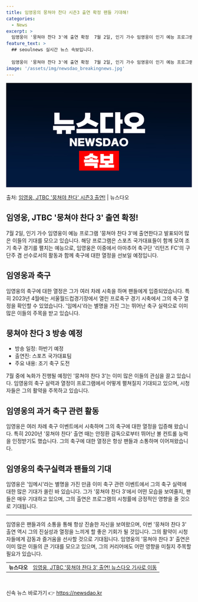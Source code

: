 ```yaml
---
title: 임영웅의 뭉쳐야 찬다 시즌3 출연 확정 팬들 기대해!
categories:
  - News
excerpt: >
  임영웅이 '뭉쳐야 찬다 3'에 출연 확정  7월 2일, 인기 가수 임영웅이 인기 예능 프로그램 '뭉쳐야 찬다…
feature_text: >
  ## seoulnews 실시간 뉴스 속보입니다.

  임영웅이 '뭉쳐야 찬다 3'에 출연 확정  7월 2일, 인기 가수 임영웅이 인기 예능 프로그램 '뭉쳐야 찬다…
image: '/assets/img/newsdao_breakingnews.jpg'
---
```


![뉴스다오 속보](/assets/img/newsdao_breakingnews.jpg)

<p>출처: <a href="https://newsdao.kr/4611" rel="dofollow">임영웅, JTBC '뭉쳐야 찬다' 시즌3 출연!</a> | 뉴스다오</p>

<h2>임영웅, JTBC '뭉쳐야 찬다 3' 출연 확정!</h2>
<p data-ke-size="size16">7월 2일, 인기 가수 임영웅이 예능 프로그램 '뭉쳐야 찬다 3'에 출연한다고 발표되어 많은 이들의 기대를 모으고 있습니다. 해당 프로그램은 스포츠 국가대표들이 함께 모여 조기 축구 경기를 펼치는 예능으로, 임영웅은 이중에서 아마추어 축구단 '리턴즈 FC'의 구단주 겸 선수로서의 활동과 함께 축구에 대한 열정을 선보일 예정입니다.</p>

<h2 data-ke-size="size26">임영웅과 축구</h2>
<p data-ke-size="size16">임영웅의 축구에 대한 열정은 그가 여러 차례 시축을 하며 팬들에게 입증되었습니다. 특히 2023년 4월에는 서울월드컵경기장에서 열린 프로축구 경기 시축에서 그의 축구 열정을 확인할 수 있었습니다. '임메시'라는 별명을 가진 그는 뛰어난 축구 실력으로 이미 많은 이들의 주목을 받고 있습니다.</p>

<h2 data-ke-size="size26">뭉쳐야 찬다 3 방송 예정</h2>
<ul>
	<li>방송 일정: 하반기 예정</li>
	<li>출연진: 스포츠 국가대표팀</li>
	<li>주요 내용: 조기 축구 도전</li>
</ul>

<p data-ke-size="size16">7월 중에 녹화가 진행될 예정인 '뭉쳐야 찬다 3'는 이미 많은 이들의 관심을 끌고 있습니다. 임영웅의 축구 실력과 열정이 프로그램에서 어떻게 펼쳐질지 기대되고 있으며, 시청자들은 그의 활약을 주목하고 있습니다.</p>

<h2 data-ke-size="size26">임영웅의 과거 축구 관련 활동</h2>
<p data-ke-size="size16">임영웅은 여러 차례 축구 이벤트에서 시축하며 그의 축구에 대한 열정을 입증해 왔습니다. 특히 2020년 '뭉쳐야 찬다' 출연 때는 안정환 감독으로부터 뛰어난 볼 컨트롤 능력을 인정받기도 했습니다. 그의 축구에 대한 열정은 항상 팬들과 소통하며 이어져왔습니다.</p>

<h2 data-ke-size="size26">임영웅의 축구실력과 팬들의 기대</h2>
<p data-ke-size="size16">임영웅은 '임메시'라는 별명을 가진 만큼 이미 축구 관련 이벤트에서 그의 축구 실력에 대한 많은 기대가 쏠린 바 있습니다. 그가 '뭉쳐야 찬다 3'에서 어떤 모습을 보여줄지, 팬들은 매우 기대하고 있으며, 그의 출연은 프로그램의 시청률에 긍정적인 영향을 줄 것으로 기대됩니다.</p>

<hr>

<p data-ke-size="size16">임영웅은 팬들과의 소통을 통해 항상 진솔한 자신을 보여왔으며, 이번 '뭉쳐야 찬다 3' 출연 역시 그의 진실성과 열정을 느끼게 할 좋은 기회가 될 것입니다. 그의 활약이 시청자들에게 감동과 즐거움을 선사할 것으로 기대됩니다. 임영웅의 '뭉쳐야 찬다 3' 출연은 이미 많은 이들의 큰 기대를 모으고 있으며, 그의 커리어에도 어떤 영향을 미칠지 주목할 필요가 있습니다.</p>

<table>
	<tr>
		<td style="text-align: center; height: 17px;"><b>뉴스다오</b></td>
		<td style="text-align: center; height: 17px;"><a href="https://newsdao.kr/4611">임영웅, JTBC '뭉쳐야 찬다 3' 출연! 뉴스다오 기사로 이동</a></td>
	</tr>
</table>
<p data-ke-size="size16">&nbsp;</p> 

신속 뉴스 바로가기 👉 <a href="https://newsdao.kr" rel="dofollow">https://newsdao.kr</a>


